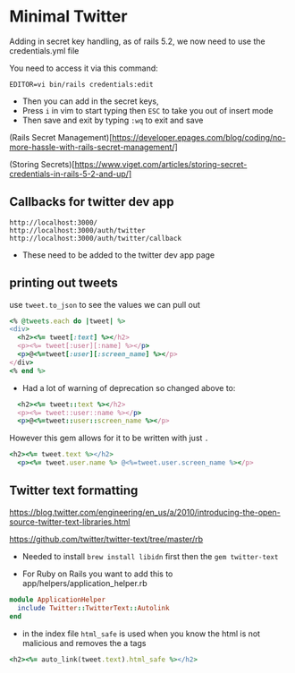 # Minimal Twitter

Adding in secret key handling, as of rails 5.2, we now need to use the credentials.yml file

You need to access it via this command:

`EDITOR=vi bin/rails credentials:edit`

- Then you can add in the secret keys,
- Press `i` in vim to start typing then `ESC` to take you out of insert mode
- Then save and exit by typing `:wq` to exit and save

(Rails Secret Management)[https://developer.epages.com/blog/coding/no-more-hassle-with-rails-secret-management/]

(Storing Secrets)[https://www.viget.com/articles/storing-secret-credentials-in-rails-5-2-and-up/]

## Callbacks for twitter dev app

    http://localhost:3000/
    http://localhost:3000/auth/twitter
    http://localhost:3000/auth/twitter/callback

- These need to be added to the twitter dev app page

## printing out tweets

use `tweet.to_json` to see the values we can pull out

```ruby
<% @tweets.each do |tweet| %>
<div>
  <h2><%= tweet[:text] %></h2>
  <p><%= tweet[:user][:name] %></p>
  <p>@<%=tweet[:user][:screen_name] %></p>
</div>
<% end %>
```

- Had a lot of warning of deprecation so changed above to:

```ruby
  <h2><%= tweet::text %></h2>
  <p><%= tweet::user::name %></p>
  <p>@<%=tweet::user::screen_name %></p>
```

However this gem allows for it to be written with just `.`

```ruby
<h2><%= tweet.text %></h2>
  <p><%= tweet.user.name %> @<%=tweet.user.screen_name %></p>
```

## Twitter text formatting

https://blog.twitter.com/engineering/en_us/a/2010/introducing-the-open-source-twitter-text-libraries.html

https://github.com/twitter/twitter-text/tree/master/rb

- Needed to install `brew install libidn` first then the `gem twitter-text`

- For Ruby on Rails you want to add this to app/helpers/application_helper.rb

```ruby
module ApplicationHelper
  include Twitter::TwitterText::Autolink
end
```

- in the index file `html_safe` is used when you know the html is not malicious and removes the a tags

```ruby
<h2><%= auto_link(tweet.text).html_safe %></h2>

```
